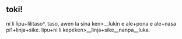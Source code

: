 ## toki!
ni li lipu+lilitaso^. taso, awen la sina ken>\_\_lukin e ale+pona e ale+nasa pi1+linja+sike. lipu+ni li kepeken>\_\_linja+sike\_\_nanpa\_\_luka.
